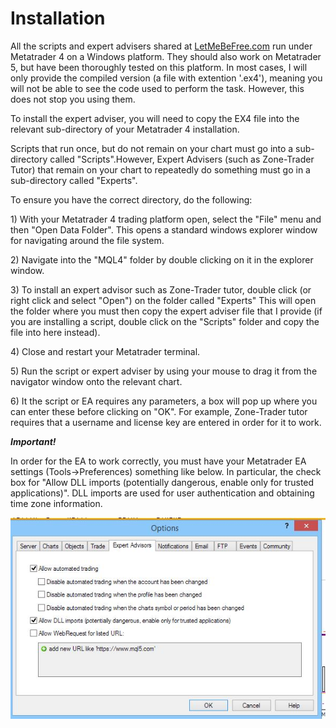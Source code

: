 # Installation

All the scripts and expert advisers shared at [LetMeBeFree.com](/letmebefree.com) run under Metatrader 4 on a Windows platform. They should also work on Metatrader 5, but have been thoroughly tested on this platform. In most cases, I will only provide the compiled version \(a file with extention '.ex4'\), meaning you will not be able to see the code used to perform the task. However, this does not stop you using them.

To install the expert adviser, you will need to copy the EX4 file into the relevant sub-directory of your Metatrader 4 installation.

Scripts that run once, but do not remain on your chart must go into a sub-directory called "Scripts".However,  Expert Advisers \(such as Zone-Trader Tutor\) that remain on your chart to repeatedly do something must go in a sub-directory called "Experts".

To ensure you have the correct directory, do the following:

1\) With your Metatrader 4 trading platform open, select the "File" menu and then "Open Data Folder". This opens a standard windows explorer window for navigating around the file system.

2\) Navigate into the "MQL4" folder by double clicking on it in the explorer window.

3\) To install an expert advisor such as Zone-Trader tutor, double click \(or right click and select "Open"\) on the folder called "Experts" This will open the folder where you must then copy the expert adviser file that I provide \(if you are installing a script, double click on the "Scripts" folder and copy the file into here instead\).

4\) Close and restart your Metatrader terminal.

5\) Run the script or expert adviser by using your mouse to drag it from the navigator window onto the relevant chart.

6\) It the script or EA requires any parameters, a box will pop up where you can enter these before clicking on "OK". For example, Zone-Trader tutor requires that a username and license key are entered in order for it to work.

_**Important!**_

In order for the EA to work correctly, you must have your Metatrader EA settings \(Tools-&gt;Preferences\) something like below. In particular, the check box for "Allow DLL imports \(potentially dangerous, enable only for trusted applications\)". DLL imports are used for user authentication and obtaining time zone information.

![](/assets/import.png)

